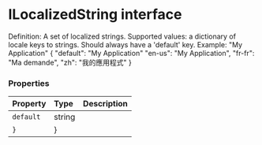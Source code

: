 # ILocalizedString interface





Definition: A set of localized strings. 
Supported values: a dictionary of locale keys to strings. Should always have a 'default' key. 
Example: "My Application" 
{ 
"default": "My Application" 
"en-us": "My Application", 
"fr-fr": "Ma demande", 
"zh": "我的應用程式" 
}




### Properties

| Property	   | Type	| Description|
|:-------------|:-------|:-----------|
|`default`      | string |  |
|`}`      | } |  |




